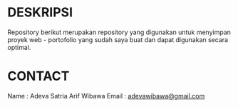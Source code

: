 # DESKRIPSI  
Repository berikut merupakan repository yang digunakan untuk menyimpan proyek web - portofolio yang sudah saya buat dan dapat digunakan secara optimal. 

# CONTACT 

  Name    : Adeva Satria Arif Wibawa
  Email   : adevawibawa@gmail.com
